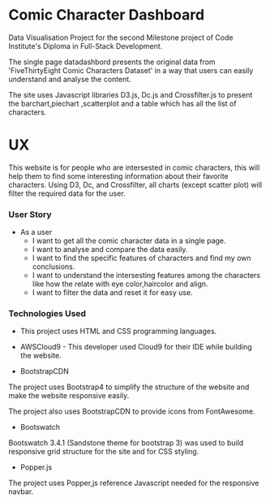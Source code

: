  # Comic Character Dashboard
  
  Data Visualisation Project for the second Milestone project of Code Institute's Diploma in Full-Stack Development.
  
  The single page datadashbord presents the original data from 'FiveThirtyEight Comic Characters Dataset' in a way that users can easily understand and analyse the content.
  
  The site uses Javascript libraries D3.js, Dc.js and Crossfilter.js to present the barchart,piechart ,scatterplot and a table which has all the list of characters.
  
 # UX
 
 This website is for people who are intersested in comic characters, this will help them to find some interesting  information about their 
 favorite characters.
 Using D3, Dc, and Crossfilter, all charts (except scatter plot) will filter the required data for the user.
 
 ### User Story
 
 * As a user 
    - I want to get all the comic character data in a single page.
    - I want to analyse and compare the data easily.
    - I want to find the specific features of characters and find my own conclusions.
    - I want to understand the intersesting features among the characters like how the relate with eye color,haircolor and align.
    - I want to filter the data and reset it for easy use.
   

  ### Technologies Used
  
  * This project uses HTML and CSS programming languages.
  
  * AWSCloud9 - This developer used Cloud9 for their IDE while building the website.
  
  * BootstrapCDN

The project uses Bootstrap4 to simplify the structure of the website and make the website responsive easily.

The project also uses BootstrapCDN to provide icons from FontAwesome.

 * Bootswatch

Bootswatch 3.4.1 (Sandstone theme for bootstrap 3) was used to build responsive grid structure for the site and for CSS styling.

 * Popper.js

The project uses Popper,js reference Javascript needed for the responsive navbar.